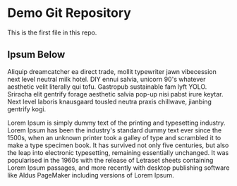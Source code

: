 # Demo Git Repository

This is the first file in this repo.

## Ipsum Below

Aliquip dreamcatcher ea direct trade, mollit typewriter jawn vibecession next level neutral milk hotel. DIY ennui salvia, unicorn 90's whatever aesthetic velit literally qui tofu. Gastropub sustainable fam lyft YOLO. Sriracha elit gentrify forage aesthetic salvia pop-up nisi pabst irure keytar. Next level laboris knausgaard tousled neutra praxis chillwave, jianbing gentrify kogi.

Lorem Ipsum is simply dummy text of the printing and typesetting industry. Lorem Ipsum has been the industry's standard dummy text ever since the 1500s, when an unknown printer took a galley of type and scrambled it to make a type specimen book. It has survived not only five centuries, but also the leap into electronic typesetting, remaining essentially unchanged. It was popularised in the 1960s with the release of Letraset sheets containing Lorem Ipsum passages, and more recently with desktop publishing software like Aldus PageMaker including versions of Lorem Ipsum.